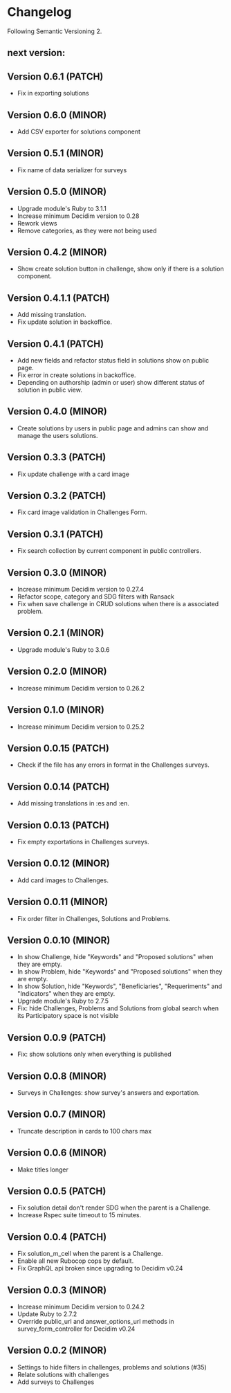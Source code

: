 # Changelog
Following Semantic Versioning 2.

## next version:

## Version 0.6.1 (PATCH)
- Fix in exporting solutions

## Version 0.6.0 (MINOR)
- Add CSV exporter for solutions component

## Version 0.5.1 (MINOR)
- Fix name of data serializer for surveys

## Version 0.5.0 (MINOR)
- Upgrade module's Ruby to 3.1.1
- Increase minimum Decidim version to 0.28
- Rework views
- Remove categories, as they were not being used

## Version 0.4.2 (MINOR)
- Show create solution button in challenge, show only if there is a solution component. 

## Version 0.4.1.1 (PATCH)
- Add missing translation.
- Fix update solution in backoffice.

## Version 0.4.1 (PATCH)
- Add new fields and refactor status field in solutions show on public page.
- Fix error in create solutions in backoffice.
- Depending on authorship (admin or user) show different status of solution in public view.

## Version 0.4.0 (MINOR)
- Create solutions by users in public page and admins can show and manage the users solutions.

## Version 0.3.3 (PATCH)
- Fix update challenge with a card image

## Version 0.3.2 (PATCH)
- Fix card image validation in Challenges Form.

## Version 0.3.1 (PATCH)
- Fix search collection by current component in public controllers.

## Version 0.3.0 (MINOR)
- Increase minimum Decidim version to 0.27.4
- Refactor scope, category and SDG filters with Ransack
- Fix when save challenge in CRUD solutions when there is a associated problem.

## Version 0.2.1 (MINOR)
- Upgrade module's Ruby to 3.0.6

## Version 0.2.0 (MINOR)
- Increase minimum Decidim version to 0.26.2

## Version 0.1.0 (MINOR)
- Increase minimum Decidim version to 0.25.2

## Version 0.0.15 (PATCH)
- Check if the file has any errors in format in the Challenges surveys.

## Version 0.0.14 (PATCH)
- Add missing translations in :es and :en.

## Version 0.0.13 (PATCH)
- Fix empty exportations in Challenges surveys.

## Version 0.0.12 (MINOR)
- Add card images to Challenges.

## Version 0.0.11 (MINOR)
- Fix order filter in Challenges, Solutions and Problems.

## Version 0.0.10 (MINOR)
- In show Challenge, hide "Keywords" and "Proposed solutions" when they are empty.
- In show Problem, hide "Keywords" and "Proposed solutions" when they are empty.
- In show Solution, hide "Keywords", "Beneficiaries", "Requeriments" and "Indicators" when they are empty.
- Upgrade module's Ruby to 2.7.5
- Fix: hide Challenges, Problems and Solutions from global search when its Participatory space is not visible

## Version 0.0.9 (PATCH)
- Fix: show solutions only when everything is published

## Version 0.0.8 (MINOR)
- Surveys in Challenges: show survey's answers and exportation.

## Version 0.0.7 (MINOR)
- Truncate description in cards to 100 chars max

## Version 0.0.6 (MINOR)
- Make titles longer

## Version 0.0.5 (PATCH)
- Fix solution detail don't render SDG when the parent is a Challenge.
- Increase Rspec suite timeout to 15 minutes.

## Version 0.0.4 (PATCH)
- Fix solution_m_cell when the parent is a Challenge.
- Enable all new Rubocop cops by default.
- Fix GraphQL api broken since upgrading to Decidim v0.24

## Version 0.0.3 (MINOR)
- Increase minimum Decidim version to 0.24.2
- Update Ruby to 2.7.2
- Override public_url and answer_options_url methods in survey_form_controller for Decidim v0.24 

## Version 0.0.2 (MINOR)
- Settings to hide filters in challenges, problems and solutions (#35)
- Relate solutions with challenges
- Add surveys to Challenges
